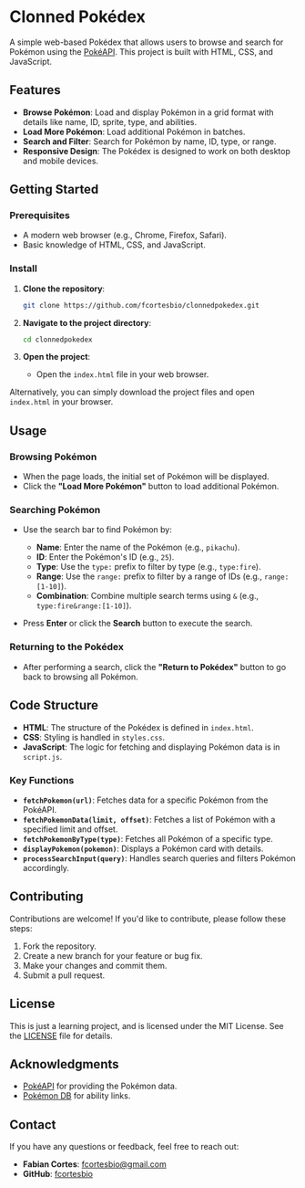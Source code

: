 # Clonned Pokédex

A simple web-based Pokédex that allows users to browse and search for Pokémon using the [PokéAPI](https://pokeapi.co/). This project is built with HTML, CSS, and JavaScript.

## Features

- **Browse Pokémon**: Load and display Pokémon in a grid format with details like name, ID, sprite, type, and abilities.
- **Load More Pokémon**: Load additional Pokémon in batches.
- **Search and Filter**: Search for Pokémon by name, ID, type, or range.
- **Responsive Design**: The Pokédex is designed to work on both desktop and mobile devices.

## Getting Started

### Prerequisites

- A modern web browser (e.g., Chrome, Firefox, Safari).
- Basic knowledge of HTML, CSS, and JavaScript.

### Install

1. **Clone the repository**:

   ```bash
   git clone https://github.com/fcortesbio/clonnedpokedex.git
   ```

2. **Navigate to the project directory**:

   ```bash
   cd clonnedpokedex
   ```

3. **Open the project**:
   - Open the `index.html` file in your web browser.

Alternatively, you can simply download the project files and open `index.html` in your browser.

## Usage

### Browsing Pokémon

- When the page loads, the initial set of Pokémon will be displayed.
- Click the **"Load More Pokémon"** button to load additional Pokémon.

### Searching Pokémon

- Use the search bar to find Pokémon by:
  - **Name**: Enter the name of the Pokémon (e.g., `pikachu`).
  - **ID**: Enter the Pokémon's ID (e.g., `25`).
  - **Type**: Use the `type:` prefix to filter by type (e.g., `type:fire`).
  - **Range**: Use the `range:` prefix to filter by a range of IDs (e.g., `range:[1-10]`).
  - **Combination**: Combine multiple search terms using `&` (e.g., `type:fire&range:[1-10]`).

- Press **Enter** or click the **Search** button to execute the search.

### Returning to the Pokédex

- After performing a search, click the **"Return to Pokédex"** button to go back to browsing all Pokémon.

## Code Structure

- **HTML**: The structure of the Pokédex is defined in `index.html`.
- **CSS**: Styling is handled in `styles.css`.
- **JavaScript**: The logic for fetching and displaying Pokémon data is in `script.js`.

### Key Functions

- **`fetchPokemon(url)`**: Fetches data for a specific Pokémon from the PokéAPI.
- **`fetchPokemonData(limit, offset)`**: Fetches a list of Pokémon with a specified limit and offset.
- **`fetchPokemonByType(type)`**: Fetches all Pokémon of a specific type.
- **`displayPokemon(pokemon)`**: Displays a Pokémon card with details.
- **`processSearchInput(query)`**: Handles search queries and filters Pokémon accordingly.

## Contributing

Contributions are welcome! If you'd like to contribute, please follow these steps:

1. Fork the repository.
2. Create a new branch for your feature or bug fix.
3. Make your changes and commit them.
4. Submit a pull request.

## License

This is just a learning project, and is licensed under the MIT License. See the [LICENSE](LICENSE) file for details.

## Acknowledgments

- [PokéAPI](https://pokeapi.co/) for providing the Pokémon data.
- [Pokémon DB](https://pokemondb.net/) for ability links.

## Contact

If you have any questions or feedback, feel free to reach out:

- **Fabian Cortes**: [fcortesbio@gmail.com](mailto:fcortesbio@gmail.com)
- **GitHub**: [fcortesbio](https://github.com/fcortesbio)
